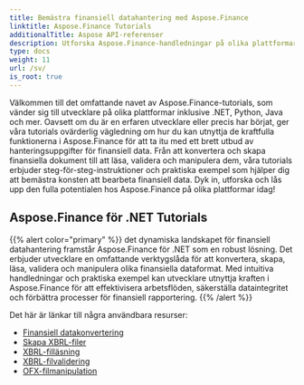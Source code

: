```yaml
---
title: Bemästra finansiell datahantering med Aspose.Finance
linktitle: Aspose.Finance Tutorials
additionalTitle: Aspose API-referenser
description: Utforska Aspose.Finance-handledningar på olika plattformar (.NET, Python, etc.) för att behärska finansiell datahantering utan ansträngning.
type: docs
weight: 11
url: /sv/
is_root: true
---
```


Välkommen till det omfattande navet av Aspose.Finance-tutorials, som vänder sig till utvecklare på olika plattformar inklusive .NET, Python, Java och mer. Oavsett om du är en erfaren utvecklare eller precis har börjat, ger våra tutorials ovärderlig vägledning om hur du kan utnyttja de kraftfulla funktionerna i Aspose.Finance för att ta itu med ett brett utbud av hanteringsuppgifter för finansiell data. Från att konvertera och skapa finansiella dokument till att läsa, validera och manipulera dem, våra tutorials erbjuder steg-för-steg-instruktioner och praktiska exempel som hjälper dig att bemästra konsten att bearbeta finansiell data. Dyk in, utforska och lås upp den fulla potentialen hos Aspose.Finance på olika plattformar idag!

## Aspose.Finance för .NET Tutorials
{{% alert color="primary" %}}
det dynamiska landskapet för finansiell datahantering framstår Aspose.Finance för .NET som en robust lösning. Det erbjuder utvecklare en omfattande verktygslåda för att konvertera, skapa, läsa, validera och manipulera olika finansiella dataformat. Med intuitiva handledningar och praktiska exempel kan utvecklare utnyttja kraften i Aspose.Finance för att effektivisera arbetsflöden, säkerställa dataintegritet och förbättra processer för finansiell rapportering.
{{% /alert %}}

Det här är länkar till några användbara resurser:
 
- [Finansiell datakonvertering](./net/financial-data-conversion/)
- [Skapa XBRL-filer](./net/xbrl-file-creation/)
- [XBRL-filläsning](./net/xbrl-file-reading/)
- [XBRL-filvalidering](./net/xbrl-file-validation/)
- [OFX-filmanipulation](./net/ofx-file-manipulation/)